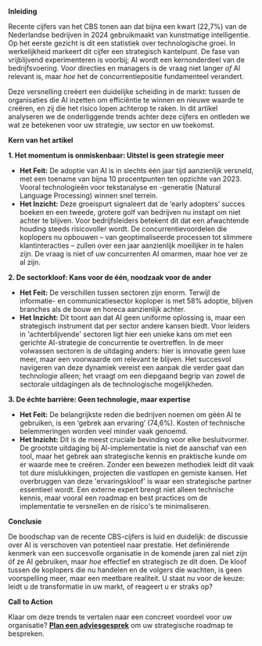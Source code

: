 

**Inleiding**

Recente cijfers van het CBS tonen aan dat bijna een kwart (22,7%) van de Nederlandse bedrijven in 2024 gebruikmaakt van kunstmatige intelligentie. Op het eerste gezicht is dit een statistiek over technologische groei. In werkelijkheid markeert dit cijfer een strategisch kantelpunt. De fase van vrijblijvend experimenteren is voorbij; AI wordt een kernonderdeel van de bedrijfsvoering. Voor directies en managers is de vraag niet langer *of* AI relevant is, maar *hoe* het de concurrentiepositie fundamenteel verandert.

Deze versnelling creëert een duidelijke scheiding in de markt: tussen de organisaties die AI inzetten om efficiëntie te winnen en nieuwe waarde te creëren, en zij die het risico lopen achterop te raken. In dit artikel analyseren we de onderliggende trends achter deze cijfers en ontleden we wat ze betekenen voor uw strategie, uw sector en uw toekomst.

**Kern van het artikel**

**1. Het momentum is onmiskenbaar: Uitstel is geen strategie meer**
*   **Het Feit:** De adoptie van AI is in slechts één jaar tijd aanzienlijk versneld, met een toename van bijna 10 procentpunten ten opzichte van 2023. Vooral technologieën voor tekstanalyse en -generatie (Natural Language Processing) winnen snel terrein.
*   **Het Inzicht:** Deze groeispurt signaleert dat de ‘early adopters’ succes boeken en een tweede, grotere golf van bedrijven nu instapt om niet achter te blijven. Voor bedrijfsleiders betekent dit dat een afwachtende houding steeds risicovoller wordt. De concurrentievoordelen die koplopers nu opbouwen – van geoptimaliseerde processen tot slimmere klantinteracties – zullen over een jaar aanzienlijk moeilijker in te halen zijn. De vraag is niet of uw concurrenten AI omarmen, maar hoe ver ze al zijn.

**2. De sectorkloof: Kans voor de één, noodzaak voor de ander**
*   **Het Feit:** De verschillen tussen sectoren zijn enorm. Terwijl de informatie- en communicatiesector koploper is met 58% adoptie, blijven branches als de bouw en horeca aanzienlijk achter.
*   **Het Inzicht:** Dit toont aan dat AI geen uniforme oplossing is, maar een strategisch instrument dat per sector andere kansen biedt. Voor leiders in 'achterblijvende' sectoren ligt hier een unieke kans om met een gerichte AI-strategie de concurrentie te overtreffen. In de meer volwassen sectoren is de uitdaging anders: hier is innovatie geen luxe meer, maar een voorwaarde om relevant te blijven. Het succesvol navigeren van deze dynamiek vereist een aanpak die verder gaat dan technologie alleen; het vraagt om een diepgaand begrip van zowel de sectorale uitdagingen als de technologische mogelijkheden.

**3. De échte barrière: Geen technologie, maar expertise**
*   **Het Feit:** De belangrijkste reden die bedrijven noemen om géén AI te gebruiken, is een ‘gebrek aan ervaring’ (74,6%). Kosten of technische belemmeringen worden veel minder vaak genoemd.
*   **Het Inzicht:** Dit is de meest cruciale bevinding voor elke besluitvormer. De grootste uitdaging bij AI-implementatie is niet de aanschaf van een tool, maar het gebrek aan strategische kennis en praktische kunde om er waarde mee te creëren. Zonder een bewezen methodiek leidt dit vaak tot dure mislukkingen, projecten die vastlopen en gemiste kansen. Het overbruggen van deze 'ervaringskloof' is waar een strategische partner essentieel wordt. Een externe expert brengt niet alleen technische kennis, maar vooral een roadmap en best practices om de implementatie te versnellen en de risico's te minimaliseren.

**Conclusie**

De boodschap van de recente CBS-cijfers is luid en duidelijk: de discussie over AI is verschoven van potentieel naar prestatie. Het definiërende kenmerk van een succesvolle organisatie in de komende jaren zal niet zijn óf ze AI gebruiken, maar *hoe* effectief en strategisch ze dit doen. De kloof tussen de koplopers die nu handelen en de volgers die wachten, is geen voorspelling meer, maar een meetbare realiteit. U staat nu voor de keuze: leidt u de transformatie in uw markt, of reageert u er straks op?

**Call to Action**

Klaar om deze trends te vertalen naar een concreet voordeel voor uw organisatie? **[Plan een adviesgesprek](link-naar-contactformulier)** om uw strategische roadmap te bespreken.
